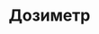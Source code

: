 ---
id: '11'
title: Дозиметр 
description: Залог 4000 рублей
price: '500'
order: 11
default_thumbnail_image: images/dozim_sm.jpg
default_original_image: images/dozim.jpg
category: content/category/06izmer.md
featured: true
layout: product
---